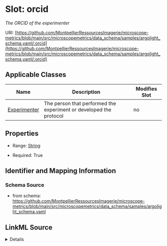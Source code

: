 # Slot: orcid


_The ORCID of the experimenter_



URI: [https://github.com/MontpellierRessourcesImagerie/microscope-metrics/blob/main/src/microscopemetrics/data_schema/samples/argolight_schema.yaml/:orcid](https://github.com/MontpellierRessourcesImagerie/microscope-metrics/blob/main/src/microscopemetrics/data_schema/samples/argolight_schema.yaml/:orcid)



<!-- no inheritance hierarchy -->




## Applicable Classes

| Name | Description | Modifies Slot |
| --- | --- | --- |
[Experimenter](Experimenter.md) | The person that performed the experiment or developed the protocol |  no  |







## Properties

* Range: [String](String.md)

* Required: True





## Identifier and Mapping Information







### Schema Source


* from schema: https://github.com/MontpellierRessourcesImagerie/microscope-metrics/blob/main/src/microscopemetrics/data_schema/samples/argolight_schema.yaml




## LinkML Source

<details>
```yaml
name: orcid
description: The ORCID of the experimenter
from_schema: https://github.com/MontpellierRessourcesImagerie/microscope-metrics/blob/main/src/microscopemetrics/data_schema/samples/argolight_schema.yaml
rank: 1000
identifier: true
alias: orcid
owner: Experimenter
domain_of:
- Experimenter
range: string
required: true

```
</details>